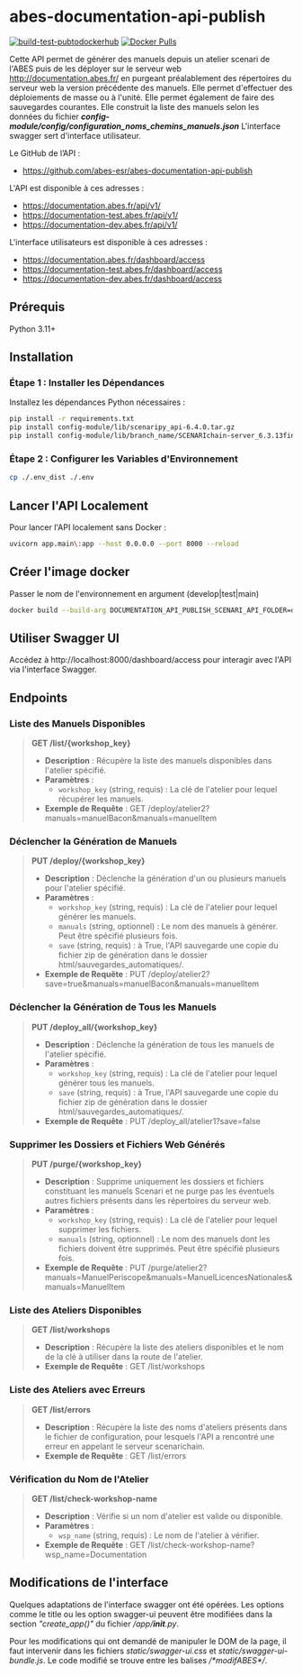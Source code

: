 # abes-documentation-api-publish
[![build-test-pubtodockerhub](https://github.com/abes-esr/abes-documentation-api-publish/actions/workflows/build-test-pubtodockerhub.yml/badge.svg)](https://github.com/abes-esr/abes-documentation-api-publish/actions/workflows/build-test-pubtodockerhub.yml) [![Docker Pulls](https://img.shields.io/docker/pulls/abesesr/documentation.svg)](https://hub.docker.com/r/abesesr/documentation)


Cette API permet de générer des manuels depuis un atelier scenari de l'ABES puis de les déployer sur le serveur web http://documentation.abes.fr/ en purgeant préalablement des répertoires du serveur web la version précédente des manuels. 
Elle permet d'effectuer des déploiements de masse ou à l'unité. Elle permet également de faire des sauvegardes courantes. Elle construit la liste des manuels selon les données du fichier ***config-module/config/configuration_noms_chemins_manuels.json***
L'interface swagger sert d'interface utilisateur.

Le GitHub de l’API :
- https://github.com/abes-esr/abes-documentation-api-publish

L'API est disponible à ces adresses :
- https://documentation.abes.fr/api/v1/
- https://documentation-test.abes.fr/api/v1/
- https://documentation-dev.abes.fr/api/v1/

L'interface utilisateurs est disponible à ces adresses :
- https://documentation.abes.fr/dashboard/access
- https://documentation-test.abes.fr/dashboard/access
- https://documentation-dev.abes.fr/dashboard/access

## Prérequis

Python 3.11+

## Installation

### Étape 1 : Installer les Dépendances
Installez les dépendances Python nécessaires :

```Bash
pip install -r requirements.txt
pip install config-module/lib/scenaripy_api-6.4.0.tar.gz
pip install config-module/lib/branch_name/SCENARIchain-server_6.3.13final_python.tar.gz
```

### Étape 2 : Configurer les Variables d'Environnement
```Bash
cp ./.env_dist ./.env
```

## Lancer l'API Localement
Pour lancer l'API localement sans Docker :

```Bash
uvicorn app.main\:app --host 0.0.0.0 --port 8000 --reload
```

## Créer l'image docker
Passer le nom de l'environnement en argument (develop|test|main)
```Bash
docker build --build-arg DOCUMENTATION_API_PUBLISH_SCENARI_API_FOLDER=develop -t abes-documentation-api-publish .
```

## Utiliser Swagger UI
Accédez à http://localhost:8000/dashboard/access pour interagir avec l'API via l'interface Swagger.

## Endpoints

### Liste des Manuels Disponibles
> **GET /list/{workshop_key}**
> - **Description** : Récupère la liste des manuels disponibles dans l'atelier spécifié.
> - **Paramètres** :
>     - `workshop_key` (string, requis) : La clé de l'atelier pour lequel récupérer les manuels.
> - **Exemple de Requête** :
>   GET /deploy/atelier2?manuals=manuelBacon&manuals=manuelItem

### Déclencher la Génération de Manuels
> **PUT /deploy/{workshop_key}**
> - **Description** : Déclenche la génération d'un ou plusieurs manuels pour l'atelier spécifié.
> - **Paramètres** :
>     - `workshop_key` (string, requis) : La clé de l'atelier pour lequel générer les manuels.
>     - `manuals` (string, optionnel) : Le nom des manuels à générer. Peut être spécifié plusieurs fois.
>     - `save` (string, requis) : à True, l'API sauvegarde une copie du fichier zip de génération dans le dossier html/sauvegardes_automatiques/.
> - **Exemple de Requête** :
>   PUT /deploy/atelier2?save=true&manuals=manuelBacon&manuals=manuelItem

### Déclencher la Génération de Tous les Manuels
> **PUT /deploy_all/{workshop_key}**
> - **Description** : Déclenche la génération de tous les manuels de l'atelier spécifié.
> - **Paramètres** :
>     - `workshop_key` (string, requis) : La clé de l'atelier pour lequel générer tous les manuels.
>     - `save` (string, requis) : à True, l'API sauvegarde une copie du fichier zip de génération dans le dossier html/sauvegardes_automatiques/.
> - **Exemple de Requête** :
>   PUT /deploy_all/atelier1?save=false

### Supprimer les Dossiers et Fichiers Web Générés
> **PUT /purge/{workshop_key}**
> - **Description** : Supprime uniquement les dossiers et fichiers constituant les manuels Scenari et ne purge pas les éventuels autres fichiers présents dans les répertoires du serveur web.
> - **Paramètres** :
>     - `workshop_key` (string, requis) : La clé de l'atelier pour lequel supprimer les fichiers.
>     - `manuals` (string, optionnel) : Le nom des manuels dont les fichiers doivent être supprimés. Peut être spécifié plusieurs fois.
> - **Exemple de Requête** :
>   PUT /purge/atelier2?manuals=ManuelPeriscope&manuals=ManuelLicencesNationales&manuals=ManuelItem

### Liste des Ateliers Disponibles
> **GET /list/workshops**
> - **Description** : Récupère la liste des ateliers disponibles et le nom de la clé à utiliser dans la route de l'atelier.
> - **Exemple de Requête** :
>   GET /list/workshops

### Liste des Ateliers avec Erreurs
> **GET /list/errors**
> - **Description** : Récupère la liste des noms d'ateliers présents dans le fichier de configuration, pour lesquels l'API a rencontré une erreur en appelant le serveur scenarichain.
> - **Exemple de Requête** :
>   GET /list/errors

### Vérification du Nom de l'Atelier
> **GET /list/check-workshop-name**
> - **Description** : Vérifie si un nom d'atelier est valide ou disponible.
> - **Paramètres** :
>     - `wsp_name` (string, requis) : Le nom de l'atelier à vérifier.
> - **Exemple de Requête** :
>   GET /list/check-workshop-name?wsp_name=Documentation


## Modifications de l'interface

Quelques adaptations de l'interface swagger ont été opérées. Les options comme le title ou les option swagger-ui peuvent être modifiées dans la section *"create_app()"* du fichier */app/__init__.py*.

Pour les modifications qui ont demandé de manipuler le DOM de la page, il faut intervenir dans les fichiers *static/swagger-ui.css* et *static/swagger-ui-bundle.js*. Le code modifié se trouve entre les balises */\*modifABES\*/*.